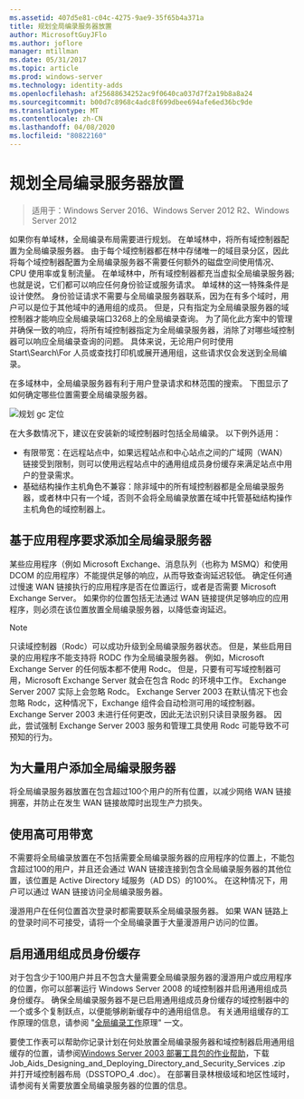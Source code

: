 ```yaml
---
ms.assetid: 407d5e81-c04c-4275-9ae9-35f65b4a371a
title: 规划全局编录服务器放置
author: MicrosoftGuyJFlo
ms.author: joflore
manager: mtillman
ms.date: 05/31/2017
ms.topic: article
ms.prod: windows-server
ms.technology: identity-adds
ms.openlocfilehash: af25688634252ac9f0640ca037d7f2a19b8a8a24
ms.sourcegitcommit: b00d7c8968c4adc8f699dbee694afe6ed36bc9de
ms.translationtype: MT
ms.contentlocale: zh-CN
ms.lasthandoff: 04/08/2020
ms.locfileid: "80822160"
---
```

# <a name="planning-global-catalog-server-placement"></a>规划全局编录服务器放置

>适用于：Windows Server 2016、Windows Server 2012 R2、Windows Server 2012

如果你有单域林，全局编录布局需要进行规划。 在单域林中，将所有域控制器配置为全局编录服务器。 由于每个域控制器都在林中存储唯一的域目录分区，因此将每个域控制器配置为全局编录服务器不需要任何额外的磁盘空间使用情况、CPU 使用率或复制流量。 在单域林中，所有域控制器都充当虚拟全局编录服务器;也就是说，它们都可以响应任何身份验证或服务请求。 单域林的这一特殊条件是设计使然。 身份验证请求不需要与全局编录服务器联系，因为在有多个域时，用户可以是位于其他域中的通用组的成员。 但是，只有指定为全局编录服务器的域控制器才能响应全局编录端口3268上的全局编录查询。 为了简化此方案中的管理并确保一致的响应，将所有域控制器指定为全局编录服务器，消除了对哪些域控制器可以响应全局编录查询的问题。 具体来说，无论用户何时使用 Start\Search\For 人员或查找打印机或展开通用组，这些请求仅会发送到全局编录。  
  
在多域林中，全局编录服务器有利于用户登录请求和林范围的搜索。 下图显示了如何确定哪些位置需要全局编录服务器。  
  
![规划 gc 定位](media/Planning-Global-Catalog-Server-Placement/8fc4777c-47b6-4ee7-b8ad-a04e7c5ee67f.gif)  
  
在大多数情况下，建议在安装新的域控制器时包括全局编录。 以下例外适用：  
  
- 有限带宽：在远程站点中，如果远程站点和中心站点之间的广域网（WAN）链接受到限制，则可以使用远程站点中的通用组成员身份缓存来满足站点中用户的登录需求。  
- 基础结构操作主机角色不兼容：除非域中的所有域控制器都是全局编录服务器，或者林中只有一个域，否则不会将全局编录放置在域中托管基础结构操作主机角色的域控制器上。  
  
## <a name="adding-global-catalog-servers-based-on-application-requirements"></a>基于应用程序要求添加全局编录服务器

某些应用程序（例如 Microsoft Exchange、消息队列（也称为 MSMQ）和使用 DCOM 的应用程序）不能提供足够的响应，从而导致查询延迟较低。 确定任何通过慢速 WAN 链接执行的应用程序是否在位置运行，或者是否需要 Microsoft Exchange Server。 如果你的位置包括无法通过 WAN 链接提供足够响应的应用程序，则必须在该位置放置全局编录服务器，以降低查询延迟。  
  
> [!NOTE]  
> 只读域控制器（Rodc）可以成功升级到全局编录服务器状态。 但是，某些启用目录的应用程序不能支持将 RODC 作为全局编录服务器。 例如，Microsoft Exchange Server 的任何版本都不使用 Rodc。 但是，只要有可写域控制器可用，Microsoft Exchange Server 就会在包含 Rodc 的环境中工作。 Exchange Server 2007 实际上会忽略 Rodc。 Exchange Server 2003 在默认情况下也会忽略 Rodc，这种情况下，Exchange 组件会自动检测可用的域控制器。 Exchange Server 2003 未进行任何更改，因此无法识别只读目录服务器。 因此，尝试强制 Exchange Server 2003 服务和管理工具使用 Rodc 可能导致不可预知的行为。  
  
## <a name="adding-global-catalog-servers-for-a-large-number-of-users"></a>为大量用户添加全局编录服务器

将全局编录服务器放置在包含超过100个用户的所有位置，以减少网络 WAN 链接拥塞，并防止在发生 WAN 链接故障时出现生产力损失。  
  
## <a name="using-highly-available-bandwidth"></a>使用高可用带宽

不需要将全局编录放置在不包括需要全局编录服务器的应用程序的位置上，不能包含超过100的用户，并且还会通过 WAN 链接连接到包含全局编录服务器的其他位置，该位置是 Active Directory 域服务（AD DS）的100%。 在这种情况下，用户可以通过 WAN 链接访问全局编录服务器。  
  
漫游用户在任何位置首次登录时都需要联系全局编录服务器。 如果 WAN 链路上的登录时间不可接受，请将一个全局编录置于大量漫游用户访问的位置。  
  
## <a name="enabling-universal-group-membership-caching"></a>启用通用组成员身份缓存

对于包含少于100用户并且不包含大量需要全局编录服务器的漫游用户或应用程序的位置，你可以部署运行 Windows Server 2008 的域控制器并启用通用组成员身份缓存。 确保全局编录服务器不是已启用通用组成员身份缓存的域控制器中的一个或多个复制跃点，以便能够刷新缓存中的通用组信息。 有关通用组缓存的工作原理的信息，请参阅 "[全局编录工作](https://go.microsoft.com/fwlink/?LinkId=107063)原理" 一文。  
  
要使工作表可以帮助你记录计划在何处放置全局编录服务器和域控制器启用通用组缓存的位置，请参阅[Windows Server 2003 部署工具包的作业帮助](https://go.microsoft.com/fwlink/?LinkID=102558)，下载 Job_Aids_Designing_and_Deploying_Directory_and_Security_Services .zip 并打开域控制器布局（DSSTOPO_4 .doc）。 在部署目录林根级域和地区性域时，请参阅有关需要放置全局编录服务器的位置的信息。  
